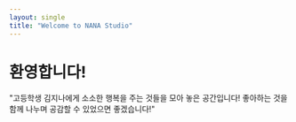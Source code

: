 ```yaml
---
layout: single
title: "Welcome to NANA Studio"
---
```


# 환영합니다!
"고등학생 김지나에게 소소한 행복을 주는 것들을 모아 놓은 공간입니다! 좋아하는 것을 함께 나누며 공감할 수 있었으면 좋겠습니다!"
